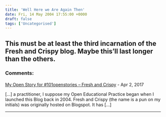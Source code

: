 ```yaml
---
title: 'Well Here we Are Again Then'
date: Fri, 14 May 2004 17:55:00 +0000
draft: false
tags: ['Uncategorised']
---
```


This must be at least the third incarnation of the Fresh and Crispy blog. Maybe this’ll last longer than the others.
---
### Comments:
#### 
[My Open Story for #101openstories &#8211; Fresh and Crispy](http://blog.cpjobling.me/2017/04/25/my-open-story-for-101openstories/ "") - <time datetime="2017-04-25 17:26:46">Apr 2, 2017</time>

\[…\] a practitioner, I suppose my Open Educational Practice began when I launched this Blog back in 2004. Fresh and Crispy (the name is a pun on my initials) was originally hosted on Blogspot. It has \[…\]
<hr />
